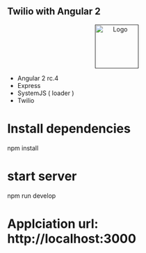 ## Twilio with Angular 2

<p align="center">
  <a href="">
    <img alt="Logo" src="https://github.com/VietAnhh/twilio-angular2/blob/master/webpage.png" width="100">
  </a>
</p>

- Angular 2 rc.4
- Express
- SystemJS ( loader )
- Twilio

# Install dependencies
npm install

# start server
npm run develop

# Applciation url: http://localhost:3000
```
